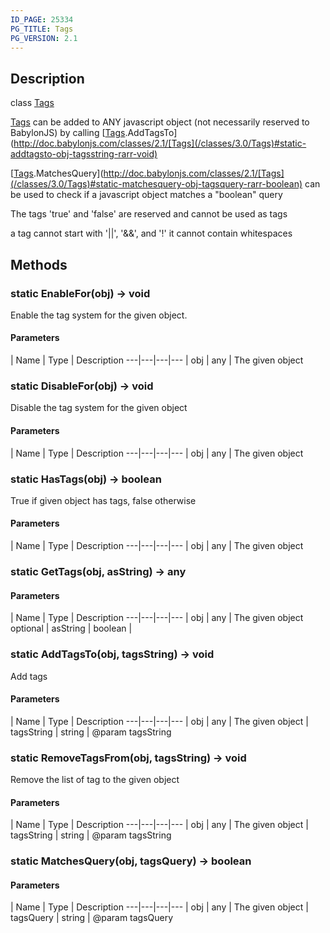 ```yaml
---
ID_PAGE: 25334
PG_TITLE: Tags
PG_VERSION: 2.1
---
```

## Description

class [Tags](/classes/3.0/Tags)

[Tags](/classes/3.0/Tags) can be added to ANY javascript object (not necessarily reserved to BabylonJS) by calling [[Tags](/classes/3.0/Tags).AddTagsTo](http://doc.babylonjs.com/classes/2.1/[Tags](/classes/3.0/Tags)#static-addtagsto-obj-tagsstring-rarr-void)

[[Tags](/classes/3.0/Tags).MatchesQuery](http://doc.babylonjs.com/classes/2.1/[Tags](/classes/3.0/Tags)#static-matchesquery-obj-tagsquery-rarr-boolean) can be used to check if a javascript object matches a "boolean" query<br/>

The tags 'true' and 'false' are reserved and cannot be used as tags

a tag cannot start with '||', '&&', and '!' it cannot contain whitespaces

## Methods

### static EnableFor(obj) &rarr; void

Enable the tag system for the given object.

#### Parameters
 | Name | Type | Description
---|---|---|---
 | obj | any |      The given object

### static DisableFor(obj) &rarr; void

Disable the tag system for the given object

#### Parameters
 | Name | Type | Description
---|---|---|---
 | obj | any |      The given object

### static HasTags(obj) &rarr; boolean

True if given object has tags, false otherwise

#### Parameters
 | Name | Type | Description
---|---|---|---
 | obj | any |      The given object

### static GetTags(obj, asString) &rarr; any



#### Parameters
 | Name | Type | Description
---|---|---|---
 | obj | any |      The given object
optional | asString | boolean |    
### static AddTagsTo(obj, tagsString) &rarr; void

Add tags

#### Parameters
 | Name | Type | Description
---|---|---|---
 | obj | any |      The given object
 | tagsString | string |      @param tagsString
### static RemoveTagsFrom(obj, tagsString) &rarr; void

Remove the list of tag to the given object

#### Parameters
 | Name | Type | Description
---|---|---|---
 | obj | any |      The given object
 | tagsString | string |      @param tagsString
### static MatchesQuery(obj, tagsQuery) &rarr; boolean



#### Parameters
 | Name | Type | Description
---|---|---|---
 | obj | any |      The given object
 | tagsQuery | string |      @param tagsQuery
